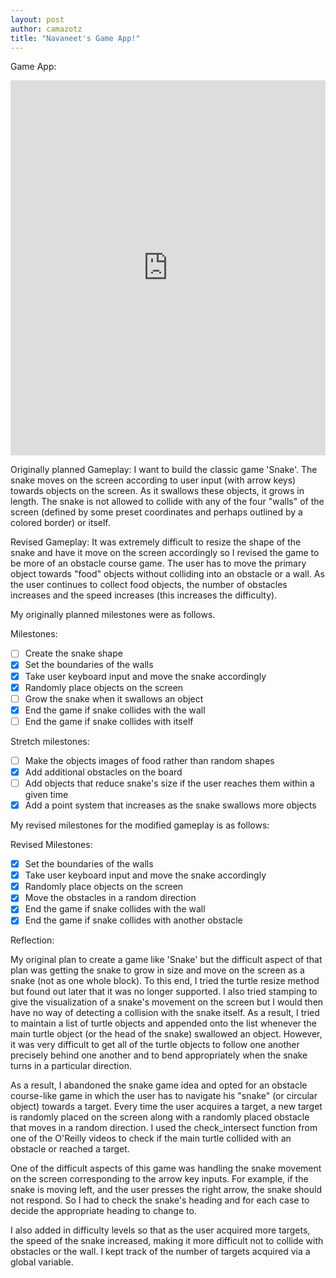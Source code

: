 ```yaml
---
layout: post
author: camazotz
title: "Navaneet's Game App!"
---
```


Game App:
<iframe src="https://trinket.io/embed/python/4c3a6d671f" width="100%" height="600" frameborder="0" marginwidth="0" marginheight="0" allowfullscreen></iframe>

Originally planned Gameplay: I want to build the classic game 'Snake'. The snake moves on the screen according to user input (with arrow keys) towards objects on the screen. As it swallows these objects, it grows in length. The snake is not allowed to collide with any of the four "walls" of the screen (defined by some preset coordinates and perhaps outlined by a colored border) or itself.

Revised Gameplay: It was extremely difficult to resize the shape of the snake and have it move on the screen accordingly so I revised the game to be more of an obstacle course game. The user has to move the primary object towards "food" objects without colliding into an obstacle or a wall. As the user continues to collect food objects, the number of obstacles increases and the speed increases (this increases the difficulty).

My originally planned milestones were as follows.

Milestones:

- [ ] Create the snake shape
- [x] Set the boundaries of the walls
- [x] Take user keyboard input and move the snake accordingly
- [x] Randomly place objects on the screen
- [ ] Grow the snake when it swallows an object
- [x] End the game if snake collides with the wall
- [ ] End the game if snake collides with itself

Stretch milestones:

- [ ] Make the objects images of food rather than random shapes
- [x] Add additional obstacles on the board
- [ ] Add objects that reduce snake's size if the user reaches them within a given time
- [x] Add a point system that increases as the snake swallows more objects

My revised milestones for the modified gameplay is as follows:

Revised Milestones:

- [x] Set the boundaries of the walls
- [x] Take user keyboard input and move the snake accordingly
- [x] Randomly place objects on the screen
- [x] Move the obstacles in a random direction
- [x] End the game if snake collides with the wall
- [x] End the game if snake collides with another obstacle

Reflection:

My original plan to create a game like 'Snake' but the difficult aspect of that plan was getting the snake to grow in size and move on the screen as a snake (not as one whole block). To this end, I tried the turtle resize method but found out later that it was no longer supported. I also tried stamping to give the visualization of a snake's movement on the screen but I would then have no way of detecting a collision with the snake itself. As a result, I tried to maintain a list of turtle objects and appended onto the list whenever the main turtle object (or the head of the snake) swallowed an object. However, it was very difficult to get all of the turtle objects to follow one another precisely behind one another and to bend appropriately when the snake turns in a particular direction.

As a result, I abandoned the snake game idea and opted for an obstacle course-like game in which the user has to navigate his "snake" (or circular object) towards a target. Every time the user acquires a target, a new target is randomly placed on the screen along with a randomly placed obstacle that moves in a random direction. I used the check_intersect function from one of the O'Reilly videos to check if the main turtle collided with an obstacle or reached a target.

One of the difficult aspects of this game was handling the snake movement on the screen corresponding to the arrow key inputs. For example, if the snake is moving left, and the user presses the right arrow, the snake should not respond. So I had to check the snake's heading and for each case to decide the appropriate heading to change to.

I also added in difficulty levels so that as the user acquired more targets, the speed of the snake increased, making it more difficult not to collide with obstacles or the wall. I kept track of the number of targets acquired via a global variable.
